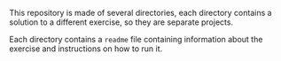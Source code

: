 This repository is made of several directories, each directory contains a solution to a different exercise, so they are separate projects. 

Each directory contains a `readme` file containing information about the exercise and instructions on how to run it. 



